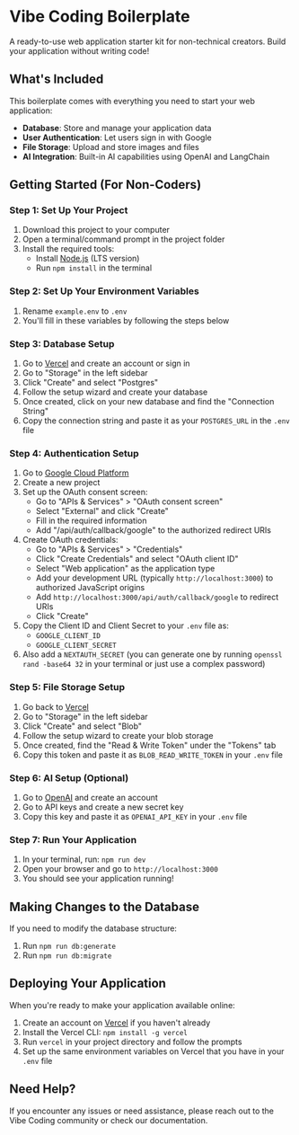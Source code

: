 # Vibe Coding Boilerplate

A ready-to-use web application starter kit for non-technical creators. Build your application without writing code!

## What's Included

This boilerplate comes with everything you need to start your web application:

- **Database**: Store and manage your application data
- **User Authentication**: Let users sign in with Google
- **File Storage**: Upload and store images and files
- **AI Integration**: Built-in AI capabilities using OpenAI and LangChain

## Getting Started (For Non-Coders)

### Step 1: Set Up Your Project

1. Download this project to your computer
2. Open a terminal/command prompt in the project folder
3. Install the required tools:
   - Install [Node.js](https://nodejs.org/) (LTS version)
   - Run `npm install` in the terminal

### Step 2: Set Up Your Environment Variables

1. Rename `example.env` to `.env`
2. You'll fill in these variables by following the steps below

### Step 3: Database Setup

1. Go to [Vercel](https://vercel.com/) and create an account or sign in
2. Go to "Storage" in the left sidebar
3. Click "Create" and select "Postgres"
4. Follow the setup wizard and create your database
5. Once created, click on your new database and find the "Connection String"
6. Copy the connection string and paste it as your `POSTGRES_URL` in the `.env` file

### Step 4: Authentication Setup

1. Go to [Google Cloud Platform](https://cloud.google.com/)
2. Create a new project
3. Set up the OAuth consent screen:
   - Go to "APIs & Services" > "OAuth consent screen"
   - Select "External" and click "Create"
   - Fill in the required information
   - Add "/api/auth/callback/google" to the authorized redirect URIs
4. Create OAuth credentials:
   - Go to "APIs & Services" > "Credentials"
   - Click "Create Credentials" and select "OAuth client ID"
   - Select "Web application" as the application type
   - Add your development URL (typically `http://localhost:3000`) to authorized JavaScript origins
   - Add `http://localhost:3000/api/auth/callback/google` to redirect URIs
   - Click "Create"
5. Copy the Client ID and Client Secret to your `.env` file as:
   - `GOOGLE_CLIENT_ID`
   - `GOOGLE_CLIENT_SECRET`
6. Also add a `NEXTAUTH_SECRET` (you can generate one by running `openssl rand -base64 32` in your terminal or just use a complex password)

### Step 5: File Storage Setup

1. Go back to [Vercel](https://vercel.com/)
2. Go to "Storage" in the left sidebar
3. Click "Create" and select "Blob"
4. Follow the setup wizard to create your blob storage
5. Once created, find the "Read & Write Token" under the "Tokens" tab
6. Copy this token and paste it as `BLOB_READ_WRITE_TOKEN` in your `.env` file

### Step 6: AI Setup (Optional)

1. Go to [OpenAI](https://platform.openai.com/signup) and create an account
2. Go to API keys and create a new secret key
3. Copy this key and paste it as `OPENAI_API_KEY` in your `.env` file

### Step 7: Run Your Application

1. In your terminal, run: `npm run dev`
2. Open your browser and go to `http://localhost:3000`
3. You should see your application running!

## Making Changes to the Database

If you need to modify the database structure:

1. Run `npm run db:generate`
2. Run `npm run db:migrate`

## Deploying Your Application

When you're ready to make your application available online:

1. Create an account on [Vercel](https://vercel.com/) if you haven't already
2. Install the Vercel CLI: `npm install -g vercel`
3. Run `vercel` in your project directory and follow the prompts
4. Set up the same environment variables on Vercel that you have in your `.env` file

## Need Help?

If you encounter any issues or need assistance, please reach out to the Vibe Coding community or check our documentation.
